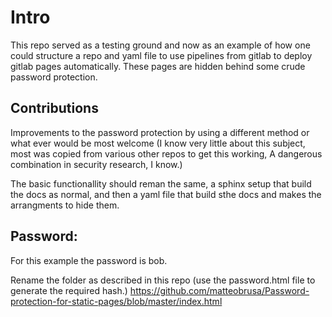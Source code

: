 # Intro
This repo served as a testing ground and now as an example of how one could structure a repo and yaml file to use pipelines from gitlab to deploy gitlab pages automatically. These pages are hidden behind some crude password protection.

## Contributions
Improvements to the password protection by using a different method or what ever would be most welcome (I know very little about this subject, most was copied from various other repos to get this working, A dangerous combination in security research, I know.)

The basic functionallity should reman the same, a sphinx setup that build the docs as normal, and then a yaml file that build sthe docs and makes the arrangments to hide them. 



## Password:
For this example the password is bob.

Rename the folder as described in this repo (use the password.html file to generate the required hash.)
https://github.com/matteobrusa/Password-protection-for-static-pages/blob/master/index.html